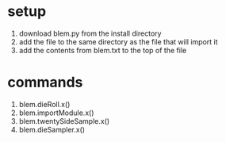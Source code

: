 # setup
1. download blem.py from the install directory
2. add the file to the same directory as the file that will import it
3. add the contents from blem.txt to the top of the file
# commands
1. blem.dieRoll.x()
2. blem.importModule.x()
3. blem.twentySideSample.x()
4. blem.dieSampler.x()
